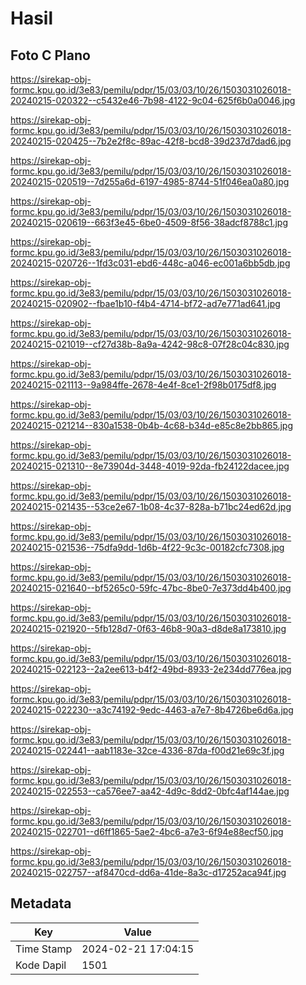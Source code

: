 # Hasil

## Foto C Plano

https://sirekap-obj-formc.kpu.go.id/3e83/pemilu/pdpr/15/03/03/10/26/1503031026018-20240215-020322--c5432e46-7b98-4122-9c04-625f6b0a0046.jpg

https://sirekap-obj-formc.kpu.go.id/3e83/pemilu/pdpr/15/03/03/10/26/1503031026018-20240215-020425--7b2e2f8c-89ac-42f8-bcd8-39d237d7dad6.jpg

https://sirekap-obj-formc.kpu.go.id/3e83/pemilu/pdpr/15/03/03/10/26/1503031026018-20240215-020519--7d255a6d-6197-4985-8744-51f046ea0a80.jpg

https://sirekap-obj-formc.kpu.go.id/3e83/pemilu/pdpr/15/03/03/10/26/1503031026018-20240215-020619--663f3e45-6be0-4509-8f56-38adcf8788c1.jpg

https://sirekap-obj-formc.kpu.go.id/3e83/pemilu/pdpr/15/03/03/10/26/1503031026018-20240215-020726--1fd3c031-ebd6-448c-a046-ec001a6bb5db.jpg

https://sirekap-obj-formc.kpu.go.id/3e83/pemilu/pdpr/15/03/03/10/26/1503031026018-20240215-020902--fbae1b10-f4b4-4714-bf72-ad7e771ad641.jpg

https://sirekap-obj-formc.kpu.go.id/3e83/pemilu/pdpr/15/03/03/10/26/1503031026018-20240215-021019--cf27d38b-8a9a-4242-98c8-07f28c04c830.jpg

https://sirekap-obj-formc.kpu.go.id/3e83/pemilu/pdpr/15/03/03/10/26/1503031026018-20240215-021113--9a984ffe-2678-4e4f-8ce1-2f98b0175df8.jpg

https://sirekap-obj-formc.kpu.go.id/3e83/pemilu/pdpr/15/03/03/10/26/1503031026018-20240215-021214--830a1538-0b4b-4c68-b34d-e85c8e2bb865.jpg

https://sirekap-obj-formc.kpu.go.id/3e83/pemilu/pdpr/15/03/03/10/26/1503031026018-20240215-021310--8e73904d-3448-4019-92da-fb24122dacee.jpg

https://sirekap-obj-formc.kpu.go.id/3e83/pemilu/pdpr/15/03/03/10/26/1503031026018-20240215-021435--53ce2e67-1b08-4c37-828a-b71bc24ed62d.jpg

https://sirekap-obj-formc.kpu.go.id/3e83/pemilu/pdpr/15/03/03/10/26/1503031026018-20240215-021536--75dfa9dd-1d6b-4f22-9c3c-00182cfc7308.jpg

https://sirekap-obj-formc.kpu.go.id/3e83/pemilu/pdpr/15/03/03/10/26/1503031026018-20240215-021640--bf5265c0-59fc-47bc-8be0-7e373dd4b400.jpg

https://sirekap-obj-formc.kpu.go.id/3e83/pemilu/pdpr/15/03/03/10/26/1503031026018-20240215-021920--5fb128d7-0f63-46b8-90a3-d8de8a173810.jpg

https://sirekap-obj-formc.kpu.go.id/3e83/pemilu/pdpr/15/03/03/10/26/1503031026018-20240215-022123--2a2ee613-b4f2-49bd-8933-2e234dd776ea.jpg

https://sirekap-obj-formc.kpu.go.id/3e83/pemilu/pdpr/15/03/03/10/26/1503031026018-20240215-022230--a3c74192-9edc-4463-a7e7-8b4726be6d6a.jpg

https://sirekap-obj-formc.kpu.go.id/3e83/pemilu/pdpr/15/03/03/10/26/1503031026018-20240215-022441--aab1183e-32ce-4336-87da-f00d21e69c3f.jpg

https://sirekap-obj-formc.kpu.go.id/3e83/pemilu/pdpr/15/03/03/10/26/1503031026018-20240215-022553--ca576ee7-aa42-4d9c-8dd2-0bfc4af144ae.jpg

https://sirekap-obj-formc.kpu.go.id/3e83/pemilu/pdpr/15/03/03/10/26/1503031026018-20240215-022701--d6ff1865-5ae2-4bc6-a7e3-6f94e88ecf50.jpg

https://sirekap-obj-formc.kpu.go.id/3e83/pemilu/pdpr/15/03/03/10/26/1503031026018-20240215-022757--af8470cd-dd6a-41de-8a3c-d17252aca94f.jpg


## Metadata

| Key        | Value               |
| ---------- | ------------------- |
| Time Stamp | 2024-02-21 17:04:15 |
| Kode Dapil | 1501                |



